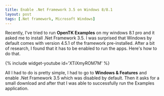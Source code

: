 ```yaml
---
title: Enable .Net Framework 3.5 on Windows 8/8.1
layout: post
tags: [.Net framework, Microsoft Windows]
---
```


Recently, I've tried to run **OpenTK Examples** on my windows 8.1 pro and it asked me to install .Net Framework 3.5. I was surprised that Windows by default comes with version 4.5.1 of the framework pre-installed. After a bit of research, I found that it has to be enabled to run the apps. Here's how to do that.

{% include widget-youtube id='XTiXmyROM7M' %}

All I had to do is pretty simple, I had to go to **Windows & Features** and enable .Net Framework 3.5 which was disabled by default. Then it asks for a small download and after that I was able to successfully run the Examples application.
